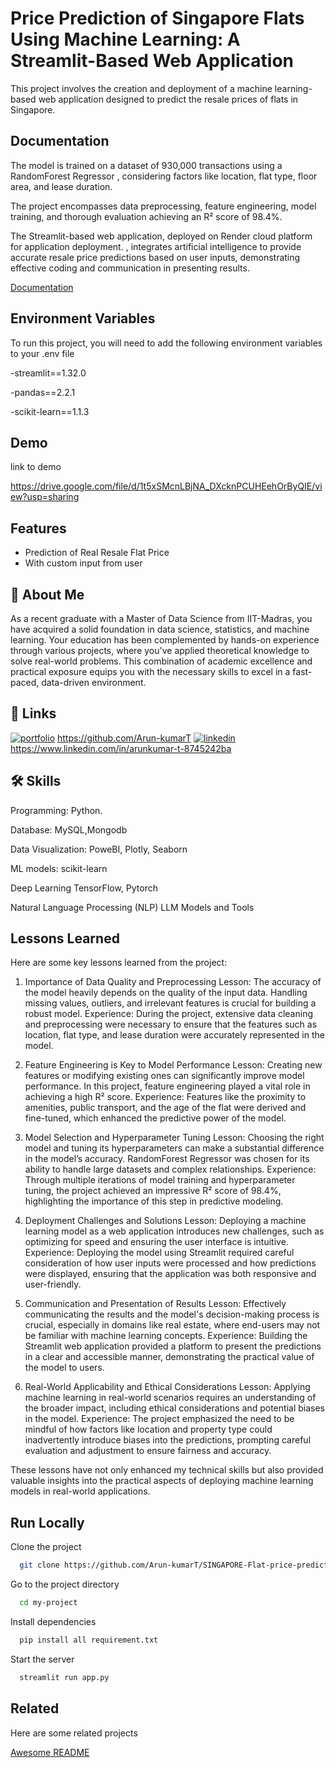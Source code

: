 
# Price Prediction of Singapore Flats Using Machine Learning: A Streamlit-Based Web Application

This project involves the creation and deployment of a machine learning-based web application designed to predict the resale prices of flats in Singapore.

## Documentation

The model is trained on a dataset of 930,000 transactions using a RandomForest Regressor , considering factors like location, flat type, floor area, and lease duration.

The project encompasses data preprocessing, feature engineering, model training, and thorough evaluation achieving an R² score of 98.4%.


The Streamlit-based web application, deployed on Render cloud platform for application deployment.
, integrates artificial intelligence to provide accurate resale price predictions based on user inputs, demonstrating effective coding and communication in presenting results.

[Documentation](https://docs.google.com/document/d/1mPb68zw8G-iFNcFr4hSAp7yIXc3-0JVlFVKBPf-0Hxo/edit)


## Environment Variables

To run this project, you will need to add the following environment variables to your .env file

-streamlit==1.32.0

-pandas==2.2.1

-scikit-learn==1.1.3


## Demo

 link to demo

https://drive.google.com/file/d/1t5xSMcnLBjNA_DXcknPCUHEehOrByQIE/view?usp=sharing
## Features

- Prediction of Real Resale Flat Price
- With custom input from user



## 🚀 About Me
As a recent graduate with a Master of Data Science from IIT-Madras, you have acquired a solid foundation in data science, statistics, and machine learning. Your education has been complemented by hands-on experience through various projects, where you've applied theoretical knowledge to solve real-world problems. This combination of academic excellence and practical exposure equips you with the necessary skills to excel in a fast-paced, data-driven environment.


## 🔗 Links
[![portfolio](https://img.shields.io/badge/my_portfolio-000?style=for-the-badge&logo=ko-fi&logoColor=white)](https://katherineoelsner.com/)
https://github.com/Arun-kumarT
[![linkedin](https://img.shields.io/badge/linkedin-0A66C2?style=for-the-badge&logo=linkedin&logoColor=white)](https://www.linkedin.com/)
https://www.linkedin.com/in/arunkumar-t-8745242ba



## 🛠 Skills
Programming: Python.

Database: MySQL,Mongodb

Data Visualization: PoweBI, Plotly, Seaborn

ML models: scikit-learn

Deep Learning TensorFlow, Pytorch

Natural Language Processing (NLP)
LLM Models and Tools


## Lessons Learned

Here are some key lessons learned from the project:

1. Importance of Data Quality and Preprocessing
Lesson: The accuracy of the model heavily depends on the quality of the input data. Handling missing values, outliers, and irrelevant features is crucial for building a robust model.
Experience: During the project, extensive data cleaning and preprocessing were necessary to ensure that the features such as location, flat type, and lease duration were accurately represented in the model.

2. Feature Engineering is Key to Model Performance
Lesson: Creating new features or modifying existing ones can significantly improve model performance. In this project, feature engineering played a vital role in achieving a high R² score.
Experience: Features like the proximity to amenities, public transport, and the age of the flat were derived and fine-tuned, which enhanced the predictive power of the model.

3. Model Selection and Hyperparameter Tuning
Lesson: Choosing the right model and tuning its hyperparameters can make a substantial difference in the model’s accuracy. RandomForest Regressor was chosen for its ability to handle large datasets and complex relationships.
Experience: Through multiple iterations of model training and hyperparameter tuning, the project achieved an impressive R² score of 98.4%, highlighting the importance of this step in predictive modeling.

4. Deployment Challenges and Solutions
Lesson: Deploying a machine learning model as a web application introduces new challenges, such as optimizing for speed and ensuring the user interface is intuitive.
Experience: Deploying the model using Streamlit required careful consideration of how user inputs were processed and how predictions were displayed, ensuring that the application was both responsive and user-friendly.

5. Communication and Presentation of Results
Lesson: Effectively communicating the results and the model's decision-making process is crucial, especially in domains like real estate, where end-users may not be familiar with machine learning concepts.
Experience: Building the Streamlit web application provided a platform to present the predictions in a clear and accessible manner, demonstrating the practical value of the model to users.

6. Real-World Applicability and Ethical Considerations
Lesson: Applying machine learning in real-world scenarios requires an understanding of the broader impact, including ethical considerations and potential biases in the model.
Experience: The project emphasized the need to be mindful of how factors like location and property type could inadvertently introduce biases into the predictions, prompting careful evaluation and adjustment to ensure fairness and accuracy.


These lessons have not only enhanced my technical skills but also provided valuable insights into the practical aspects of deploying machine learning models in real-world applications.


## Run Locally

Clone the project

```bash
  git clone https://github.com/Arun-kumarT/SINGAPORE-Flat-price-prediction.git
```

Go to the project directory

```bash
  cd my-project
```

Install dependencies

```bash
  pip install all requirement.txt
```

Start the server

```bash
  streamlit run app.py
```


## Related

Here are some related projects

[Awesome README](https://github.com/Arun-kumarT?tab=repositories)

